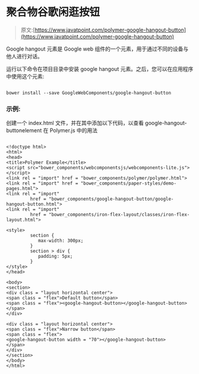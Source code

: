 # 聚合物谷歌闲逛按钮

> 原文:[https://www.javatpoint.com/polymer-google-hangout-button](https://www.javatpoint.com/polymer-google-hangout-button)

Google hangout 元素是 Google web 组件的一个元素，用于通过不同的设备与他人进行对话。

运行以下命令在项目目录中安装 google hangout 元素。之后，您可以在应用程序中使用这个元素:

```

bower install --save GoogleWebComponents/google-hangout-button

```

### 示例:

创建一个 index.html 文件，并在其中添加以下代码，以查看 google-hangout-buttonelement 在 Polymer.js 中的用法

```

<!doctype html>
<html>
<head>
<title>Polymer Example</title>
<script src="bower_components/webcomponentsjs/webcomponents-lite.js"></script>
<link rel = "import" href = "bower_components/polymer/polymer.html">
<link rel = "import" href = "bower_components/paper-styles/demo-pages.html">
<link rel = "import"
         href = "bower_components/google-hangout-button/google-hangout-button.html">
<link rel = "import"
         href = "bower_components/iron-flex-layout/classes/iron-flex-layout.html">

<style>
         section {
            max-width: 300px;
         }
         section > div {
            padding: 5px;
         }
</style>
</head>

<body>
<section>
<div class = "layout horizontal center">
<span class = "flex">Default button</span>
<span class = "flex"><google-hangout-button></google-hangout-button></span>
</div>

<div class = "layout horizontal center">
<span class = "flex">Narrow button</span>
<span class = "flex">
<google-hangout-button width = "70"></google-hangout-button>
</span>
</div>
</section>
</body>
</html>

```